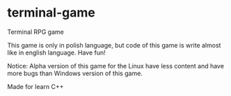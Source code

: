 # terminal-game
Terminal RPG game

This game is only in polish language, but code of this game is write almost like in english language. Have fun!

Notice: Alpha version of this game for the Linux have less content and have more bugs than Windows version of this game.

Made for learn C++
